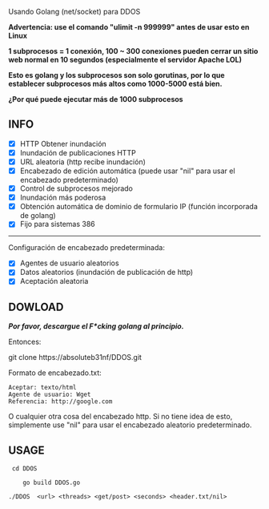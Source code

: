 Usando Golang (net/socket) para DDOS

**Advertencia: use el comando "ulimit -n 999999" antes de usar esto en Linux**

**1 subprocesos = 1 conexión, 100 ~ 300 conexiones pueden cerrar un sitio web normal en 10 segundos (especialmente el servidor Apache LOL)**

**Esto es golang y los subprocesos son solo gorutinas, por lo que establecer subprocesos más altos como 1000-5000 está bien.**

**¿Por qué puede ejecutar más de 1000 subprocesos**

## INFO
- [x] HTTP Obtener inundación
 - [x] Inundación de publicaciones HTTP
 - [x] URL aleatoria (http recibe inundación)
 - [x] Encabezado de edición automática (puede usar "nil" para usar el encabezado predeterminado)
 - [x] Control de subprocesos mejorado
 - [x] Inundación más poderosa
 - [x] Obtención automática de dominio de formulario IP (función incorporada de golang)
 - [x] Fijo para sistemas 386
 -------------------------------------------------- ---
 Configuración de encabezado predeterminada:
 - [x] Agentes de usuario aleatorios
 - [x] Datos aleatorios (inundación de publicación de http)
 - [x] Aceptación aleatoria

## DOWLOAD
***Por favor, descargue el F\*cking golang al principio.***

Entonces:

   git clone https://absoluteb31nf/DDOS.git

Formato de encabezado.txt:

    Aceptar: texto/html
    Agente de usuario: Wget
    Referencia: http://google.com

O cualquier otra cosa del encabezado http. Si no tiene idea de esto, simplemente use "nil" para usar el encabezado aleatorio 
predeterminado.

## USAGE
```
 cd DDOS
 
    go build DDOS.go
   
./DDOS  <url> <threads> <get/post> <seconds> <header.txt/nil>
```
  
  
